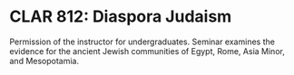 # CLAR 812: Diaspora Judaism

Permission of the instructor for undergraduates. Seminar examines the evidence for the ancient Jewish communities of Egypt, Rome, Asia Minor, and Mesopotamia.